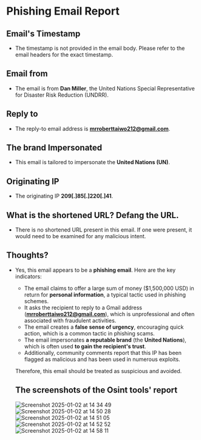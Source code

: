 
# Phishing Email Report

## Email's Timestamp
- The timestamp is not provided in the email body. Please refer to the email headers for the exact timestamp.

## Email from
- The email is from **Dan Miller**, the United Nations Special Representative for Disaster Risk Reduction (UNDRR).

## Reply to 
- The reply-to email address is **mrroberttaiwo212@gmail.com**.

## The brand Impersonated
- This email is tailored to impersonate the **United Nations (UN)**.

## Originating IP
- The originating IP **209[.]85[.]220[.]41**.

## What is the shortened URL? Defang the URL.
- There is no shortened URL present in this email. If one were present, it would need to be examined for any malicious intent.

## Thoughts?
- Yes, this email appears to be a **phishing email**. Here are the key indicators:
  - The email claims to offer a large sum of money ($1,500,000 USD) in return for **personal information**, a typical tactic used in phishing schemes.
  - It asks the recipient to reply to a Gmail address (**mrroberttaiwo212@gmail.com**), which is unprofessional and often associated with fraudulent activities.
  - The email creates a **false sense of urgency**, encouraging quick action, which is a common tactic in phishing scams.
  - The email impersonates **a reputable brand** (the **United Nations**), which is often used **to gain the recipient's trust**.
  - Additionally, community comments report that this IP has been flagged as malicious and has been used in numerous exploits.
  
  Therefore, this email should be treated as suspicious and avoided.

  ## The screenshots of the Osint tools' report
  ![Screenshot 2025-01-02 at 14 34 49](https://github.com/user-attachments/assets/9bbb19d8-81b4-4282-8bcb-c4d66b419ddb)
![Screenshot 2025-01-02 at 14 50 28](https://github.com/user-attachments/assets/ceed0797-d429-4b6b-8757-db718f12d02b)
![Screenshot 2025-01-02 at 14 51 05](https://github.com/user-attachments/assets/ac11a0b7-8150-4212-aab7-fc1d133d163d)
![Screenshot 2025-01-02 at 14 52 52](https://github.com/user-attachments/assets/0d299212-7570-46fc-9c3a-bc1e73c99333)
![Screenshot 2025-01-02 at 14 58 11](https://github.com/user-attachments/assets/538893f5-ac45-48ed-be0a-510aa33b6404)
